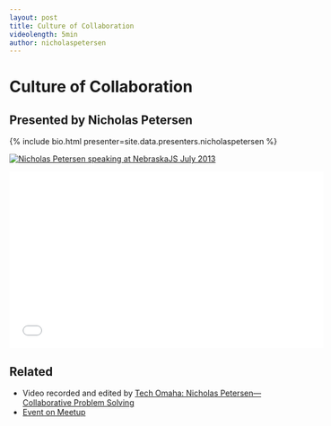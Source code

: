 ```yaml
---
layout: post
title: Culture of Collaboration
videolength: 5min
author: nicholaspetersen
---
```


# Culture of Collaboration

## Presented by Nicholas Petersen

{% include bio.html presenter=site.data.presenters.nicholaspetersen %}

<a href="http://www.flickr.com/photos/zachleat/9366554471/"><img src="http://farm3.staticflickr.com/2883/9366554471_5c0c3510e9_z.jpg" alt="Nicholas Petersen speaking at NebraskaJS July 2013"></a>

<div class="fluid-width-video-wrapper"><iframe width="560" height="315" src="//www.youtube.com/embed/FCbK-Chz5J4" frameborder="0" allowfullscreen></iframe></div>

## Related

* Video recorded and edited by [Tech Omaha: Nicholas Petersen—Collaborative Problem Solving](http://techomaha.com/2013/07/nicholas-petersen-problem-solving/)
* [Event on Meetup](http://www.meetup.com/nebraskajs/events/113451292/)
